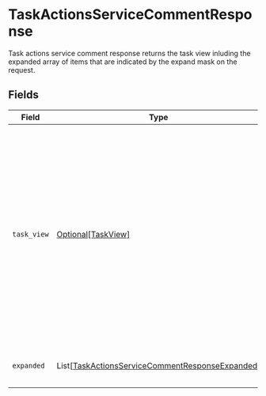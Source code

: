 # TaskActionsServiceCommentResponse

Task actions service comment response returns the task view inluding the expanded array of items that are indicated by the expand mask on the request.


## Fields

| Field                                                                                                                                                                                            | Type                                                                                                                                                                                             | Required                                                                                                                                                                                         | Description                                                                                                                                                                                      |
| ------------------------------------------------------------------------------------------------------------------------------------------------------------------------------------------------ | ------------------------------------------------------------------------------------------------------------------------------------------------------------------------------------------------ | ------------------------------------------------------------------------------------------------------------------------------------------------------------------------------------------------ | ------------------------------------------------------------------------------------------------------------------------------------------------------------------------------------------------ |
| `task_view`                                                                                                                                                                                      | [Optional[TaskView]](../../models/shared/taskview.md)                                                                                                                                            | :heavy_minus_sign:                                                                                                                                                                               | Contains a task and JSONPATH expressions that describe where in the expanded array related objects are located. This view can be used to display a fully-detailed dashboard of task information. |
| `expanded`                                                                                                                                                                                       | List[[TaskActionsServiceCommentResponseExpanded](../../models/shared/taskactionsservicecommentresponseexpanded.md)]                                                                              | :heavy_minus_sign:                                                                                                                                                                               | List of serialized related objects.                                                                                                                                                              |